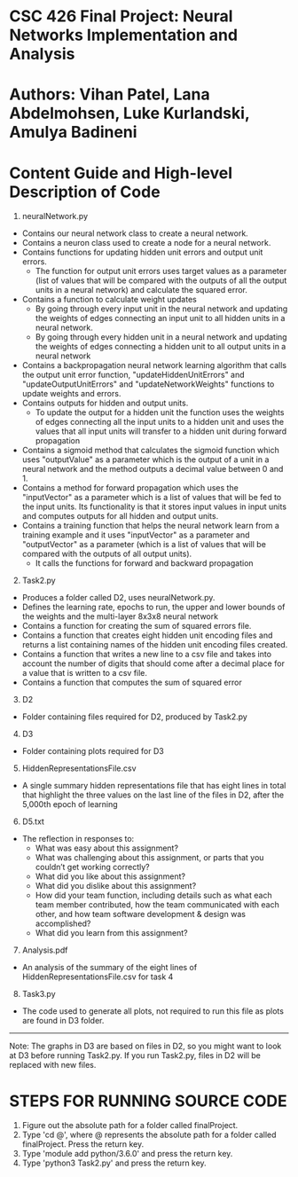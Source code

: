 # CSC 426 Final Project: Neural Networks Implementation and Analysis
# Authors: Vihan Patel, Lana Abdelmohsen, Luke Kurlandski, Amulya Badineni

# Content Guide and High-level Description of Code
1. neuralNetwork.py 
  - Contains our neural network class to create a neural network.
  - Contains a neuron class used to create a node for a neural network.
  - Contains functions for updating hidden unit errors and output unit errors. 
    - The function for output unit errors uses target values as a parameter (list of values that will be compared with the outputs of all the output units in a neural network) and calculate the squared error. 
  - Contains a function to calculate weight updates 
    - By going through every input unit in the neural network and updating the weights of edges connecting an input unit to all hidden units in a neural network.
    - By going through every hidden unit in a neural network and updating the weights of edges connecting a hidden unit to all output units in a neural network
  - Contains a backpropagation neural network learning algorithm that calls the output unit error function, "updateHiddenUnitErrors" and "updateOutputUnitErrors" and "updateNetworkWeights" functions to update weights and errors. 
  - Contains outputs for hidden and output units.
    - To update the output for a hidden unit the function uses the weights of edges connecting all the input units to a hidden unit and uses the values that all input units will transfer to a hidden unit during forward propagation
  - Contains a sigmoid method that calculates the sigmoid function which uses "outputValue" as a parameter which is the output of a unit in a neural network and the method outputs a decimal value between 0 and 1. 
  - Contains a method for forward propagation which uses the "inputVector" as a parameter which is a list of values that will be fed to the input units. Its functionality is that it stores input values in input units and computes outputs for all hidden and output units. 
  - Contains a training function that helps the neural network learn from a training example and it uses "inputVector" as a parameter and "outputVector" as a parameter (which is a list of values that will be compared with the outputs of all output units).
    - It calls the functions for forward and backward propagation
2. Task2.py 
  - Produces a folder called D2, uses neuralNetwork.py.
  - Defines the learning rate, epochs to run, the upper and lower bounds of the weights and the multi-layer 8x3x8 neural network
  - Contains a function for creating the sum of squared errors file.
  - Contains a function that creates eight hidden unit encoding files and returns a list containing names of the hidden unit encoding files created. 
  - Contains a function that writes a new line to a csv file and takes into account the number of digits that should come after a decimal place for a value that is written to a csv file. 
  - Contains a function that computes the sum of squared error
3. D2  
  - Folder containing files required for D2, produced by Task2.py
4. D3 
  - Folder containing plots required for D3
5. HiddenRepresentationsFile.csv
  - A single summary hidden representations file that has eight lines in total that highlight the three values on the last line of the files in D2, after the 5,000th epoch of learning
6. D5.txt
  - The reflection in responses to: 
    - What was easy about this assignment?
    - What was challenging about this assignment, or parts that you couldn’t get working correctly?
    - What did you like about this assignment?
    - What did you dislike about this assignment?
    - How did your team function, including details such as what each team member contributed, how the team communicated with each other, and how team software development & design was accomplished?
    - What did you learn from this assignment?
7. Analysis.pdf
  - An analysis of the summary of the eight lines of HiddenRepresentationsFile.csv for task 4
8. Task3.py
  - The code used to generate all plots, not required to run this file as plots are found in D3 folder.  
------------------------------------------------------------------------------------------------------------

Note: The graphs in D3 are based on files in D2, so you might want to look at D3 before running Task2.py. 
If you run Task2.py, files in D2 will be replaced with new files.

# STEPS FOR RUNNING SOURCE CODE

1. Figure out the absolute path for a folder called finalProject. 
2. Type 'cd @', where @ represents the absolute path for a folder called finalProject. Press the return key.
3. Type 'module add python/3.6.0' and press the return key.
4. Type 'python3 Task2.py' and press the return key.
